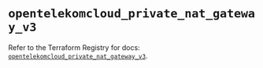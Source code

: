 # `opentelekomcloud_private_nat_gateway_v3`

Refer to the Terraform Registry for docs: [`opentelekomcloud_private_nat_gateway_v3`](https://registry.terraform.io/providers/opentelekomcloud/opentelekomcloud/1.36.48/docs/resources/private_nat_gateway_v3).
